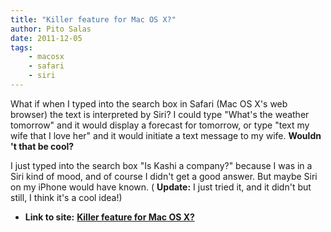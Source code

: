 ```yaml
---
title: "Killer feature for Mac OS X?"
author: Pito Salas
date: 2011-12-05
tags:
    - macosx
    - safari
    - siri
---
```




What if when I typed into the search box in Safari (Mac OS X's web browser)
the text is interpreted by Siri? I could type "What's the weather tomorrow"
and it would display a forecast for tomorrow, or type "text my wife that I
love her" and it would initiate a text message to my wife. **Wouldn 't that be
cool?**

I just typed into the search box "Is Kashi a company?" because I was in a Siri
kind of mood, and of course I didn't get a good answer. But maybe Siri on my
iPhone would have known. ( **Update:** I just tried it, and it didn't but
still, I think it's a cool idea!)


* **Link to site:** **[Killer feature for Mac OS X?](None)**
